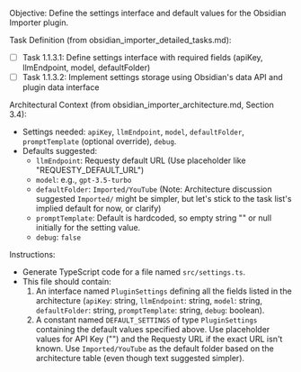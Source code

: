 Objective: Define the settings interface and default values for the Obsidian Importer plugin.

Task Definition (from obsidian_importer_detailed_tasks.md):
- [ ] Task 1.1.3.1: Define settings interface with required fields (apiKey, llmEndpoint, model, defaultFolder)
- [ ] Task 1.1.3.2: Implement settings storage using Obsidian's data API and plugin data interface

Architectural Context (from obsidian_importer_architecture.md, Section 3.4):
- Settings needed: `apiKey`, `llmEndpoint`, `model`, `defaultFolder`, `promptTemplate` (optional override), `debug`.
- Defaults suggested:
  - `llmEndpoint`: Requesty default URL (Use placeholder like "REQUESTY_DEFAULT_URL")
  - `model`: e.g., `gpt-3.5-turbo`
  - `defaultFolder`: `Imported/YouTube` (Note: Architecture discussion suggested `Imported/` might be simpler, but let's stick to the task list's implied default for now, or clarify)
  - `promptTemplate`: Default is hardcoded, so empty string "" or null initially for the setting value.
  - `debug`: `false`

Instructions:
- Generate TypeScript code for a file named `src/settings.ts`.
- This file should contain:
  1. An interface named `PluginSettings` defining all the fields listed in the architecture (`apiKey`: string, `llmEndpoint`: string, `model`: string, `defaultFolder`: string, `promptTemplate`: string, `debug`: boolean).
  2. A constant named `DEFAULT_SETTINGS` of type `PluginSettings` containing the default values specified above. Use placeholder values for API Key ("") and the Requesty URL if the exact URL isn't known. Use `Imported/YouTube` as the default folder based on the architecture table (even though text suggested simpler).
